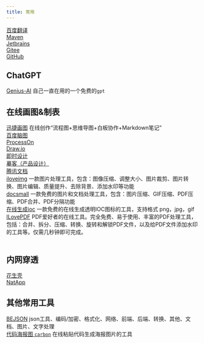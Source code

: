 ```yaml
---
title: 常用
---
```


[百度翻译](https://fanyi.baidu.com/?aldtype=16047#auto/zh) <br>
[Maven](https://mvnrepository.com/) <br>
[Jetbrains](https://www.jetbrains.com/zh-cn/) <br>
[Gitee](https://gitee.com) <br>
[GitHub](https://github.com) <br>

## ChatGPT
[Genius-AI](https://chat.apeto.cn) 自己一直在用的一个免费的`gpt` <br>

## 在线画图&制表
[迅捷画图](https://www.liuchengtu.com/) 在线创作“流程图+思维导图+白板协作+Markdown笔记” <br>
[百度脑图](https://naotu.baidu.com/)  <br>
[ProcessOn](https://www.processon.com/)  <br>
[Draw.io](https://app.diagrams.net/)  <br>
[即时设计](https://js.design/)  <br>
[摹客（产品设计）](https://www.mockplus.cn/)  <br>
[腾讯文档](https://docs.qq.com/)  <br>
[iloveimg](https://www.iloveimg.com/zh-cn) 一款图片处理工具，包含：图像压缩、调整大小、图片裁剪、图片转换、图片编辑、质量提升、去除背景、添加水印等功能 <br>
[docsmall](https://docsmall.com/) 一款免费的图片和文档处理工具，包含：图片压缩、GIF压缩、PDF压缩、PDF合并、PDF分隔功能 <br>
[在线生成ioc](https://www.ico51.cn/) 一款免费的在线生成透明IOC图标的工具，支持格式 png，jpg，gif <br>
[ILovePDF](https://www.ilovepdf.com/zh-cn) PDF爱好者的在线工具。完全免费、易于使用、丰富的PDF处理工具，包括：合并、拆分、压缩、转换、旋转和解锁PDF文件，以及给PDF文件添加水印的工具等。仅需几秒钟即可完成。 <br>
[]() <br>

## 内网穿透
[花生壳](https://console.hsk.oray.com/)  <br>
[NatApp](https://natapp.cn/)  <br>

## 其他常用工具
[BEJSON](https://www.bejson.com) json工具、编码/加密、格式化、网络、前端、后端、转换、其他、文档、图片、文字处理 <br>
[代码海报图 `carbon`](https://carbon.now.sh/) 在线粘贴代码生成海报图片的工具 <br>